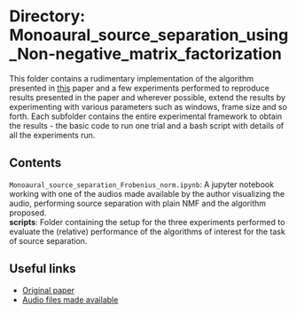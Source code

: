 # Directory: Monoaural_source_separation_using_Non-negative_matrix_factorization    

This folder contains a rudimentary implementation of the algorithm presented in [this](https://ieeexplore.ieee.org/abstract/document/4100700) paper and a few experiments performed to reproduce results presented in the paper and wherever possible, extend the results by experimenting with various parameters such as windows, frame size and so forth. Each subfolder contains the entire experimental framework to obtain the results - the basic code to run one trial and a bash script with details of all the experiments run.


## Contents   

```Monoaural_source_separation_Frobenius_norm.ipynb```: A jupyter notebook working with one of the audios made available by the author visualizing the audio, performing source separation with plain NMF and the algorithm proposed.      
__scripts__: Folder containing the setup for the three experiments performed to evaluate the (relative) performance of the algorithms of interest for the task of source separation.    

## Useful links   
  
- [Original paper](https://ieeexplore.ieee.org/abstract/document/4100700)
- [Audio files made available](http://www.cs.tut.fi/sgn/arg/music/tuomasv/temp-nmf/)

